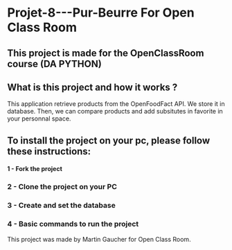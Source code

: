# Projet-8---Pur-Beurre For Open Class Room
## This project is made for the OpenClassRoom course (DA PYTHON)

## What is this project and how it works ?
This application retrieve products from the OpenFoodFact API. We store it in database. Then, we can compare products
and add subsitutes in favorite in your personnal space.

## To install the project on your pc, please follow these instructions:

#### 1 - Fork the project

### 2 - Clone the project on your PC

### 3 - Create and set the database

### 4 - Basic commands to run the project

This project was made by Martin Gaucher for Open Class Room.



